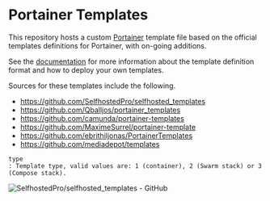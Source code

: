 # Portainer Templates

This repository hosts a custom [Portainer](https://www.portainer.io/) template file
based on the official templates definitions for Portainer, with on-going additions.

See the [documentation](https://documentation.portainer.io/v2.0/settings/apps/) for more information about the template definition format
and how to deploy your own templates.

Sources for these templates include the following.

- https://github.com/SelfhostedPro/selfhosted_templates
- https://github.com/Qballjos/portainer_templates
- https://github.com/camunda/portainer-templates
- https://github.com/MaximeSurrel/portainer-template
- https://github.com/ebrithiljonas/PortainerTemplates
- https://github.com/mediadepot/templates

```
type
: Template type, valid values are: 1 (container), 2 (Swarm stack) or 3 (Compose stack).
```

![SelfhostedPro/selfhosted_templates - GitHub](https://gh-card.dev/repos/SelfhostedPro/selfhosted_templates.svg?fullname=)
